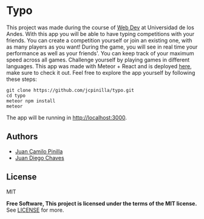 # Typo
This project was made during the course of [Web Dev]( http://johnguerra.co/classes/webDevelopment_spring_2018/) at Universidad de los Andes. With this app you will be able to have typing competitions with your friends. You can create a competition yourself or join an existing one, with as many players as you want! During the game, you will see in real time your performance as well as your friends'. You can keep track of your maximum speed across all games. Challenge yourself by playing games in different languages. This app was made with Meteor + React and is deployed [here](https://typo-go.herokuapp.com/), make sure to check it out. Feel free to explore the app yourself by following these steps:
```
git clone https://github.com/jcpinilla/typo.git
cd typo
meteor npm install
meteor
```
The app will be running in [http://localhost:3000](http://localhost:3000).

## Authors
  - [Juan Camilo Pinilla](https://github.com/jcpinilla/)
  - [Juan Diego Chaves](https://github.com/jd-chaves)

License
----
MIT

**Free Software, This project is licensed under the terms of the MIT license.**
See [LICENSE](https://raw.githubusercontent.com/jcpinilla/typo/master/LICENSE) for more.
